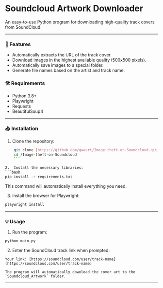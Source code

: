 # Soundcloud Artwork Downloader

An easy-to-use Python program for downloading high-quality track covers from SoundCloud.

---

### 🚀 Features

* Automatically extracts the URL of the track cover.
* Download images in the highest available quality (500x500 pixels).
* Automatically save images to a special folder.
* Generate file names based on the artist and track name.

### 🛠️ Requirements

* Python 3.8+
* Playwright
* Requests
* BeautifulSoup4

---

### 📥 Installation

1.  Clone the repository:
```bash
    git clone [https://github.com/qwaart/Image-theft-on-Soundcloud.git](https://github.com/qwaart/Image-theft-on-Soundcloud.git)
    cd /Image-theft-on-Soundcloud
    ```

2.  Install the necessary libraries:
```bash
pip install -r requirements.txt
```
This command will automatically install everything you need.

3.  Install the browser for Playwright:
```bash
playwright install
```

---

### 💡 Usage

1.  Run the program:
```bash
python main.py
```

2.  Enter the SoundCloud track link when prompted:
```
Your link: [https://soundcloud.com/user/track-name](https://soundcloud.com/user/track-name)
```
    
    The program will automatically download the cover art to the `Soundcloud_Artwork` folder.

---
